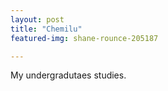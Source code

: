 ```yaml
---
layout: post
title: "Chemilu"
featured-img: shane-rounce-205187

---
```


My undergradutaes studies.
